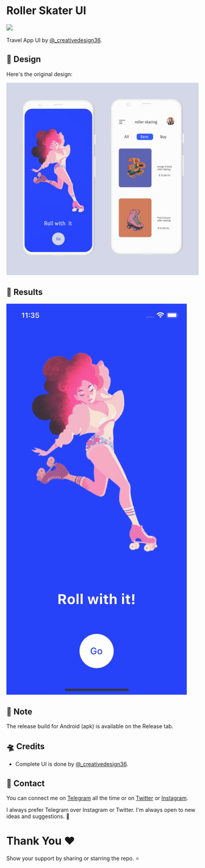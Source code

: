 # Roller Skater UI
[![](https://img.shields.io/badge/FlutterEveryday-Day%207-blue.svg)](https://github.com/HeySreelal/Flutter-Everyday)

Travel App UI by [@_creativedesign36](https://www.instagram.com/_creativedesign36).


## 🦄 Design 
Here's the original design:

[![Original Design](/assets/Original.jpg)](https://www.instagram.com/p/CcU9CKbLC2g/)

## 🦄 Results

![Reult](assets/Result.gif)

## 💬 Note
The release build for Android (apk) is available on the Release tab.
<br>

## 🛸 Credits
- Complete UI is done by [@_creativedesign36](https://www.instagram.com/_creativedesign36).
## 🌚 Contact 

You can connect me on [Telegram](https://t.me/heysreelal) all the time or on [Twitter](https://twitter.com/HeySreelal) or [Instagram](https://instagram.com/heysreelal).

I always prefer Telegram over Instagram or Twitter. I'm always open to new ideas and suggestions. 🦄

# Thank You ❤️
Show your support by sharing or starring the repo. ⭐️
